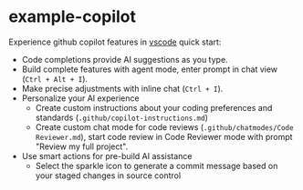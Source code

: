 example-copilot
=================================
Experience github copilot features in [vscode](https://code.visualstudio.com/docs/copilot/getting-started) quick start:
- Code completions provide AI suggestions as you type.
- Build complete features with agent mode, enter prompt in chat view (`Ctrl + Alt + I`).
- Make precise adjustments with inline chat (`Ctrl + I`).
- Personalize your AI experience
  - Create custom instructions about your coding preferences and standards (`.github/copilot-instructions.md`)
  - Create custom chat mode for code reviews (`.github/chatmodes/Code Reviewer.md`), start code review in Code Reviewer mode with prompt "Review my full project".
- Use smart actions for pre-build AI assistance
  - Select the sparkle icon to generate a commit message based on your staged changes in source control


